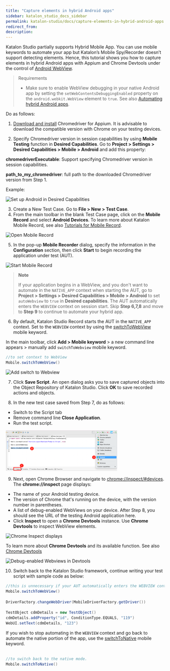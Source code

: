 ```yaml
---
title: "Capture elements in hybrid Android apps"
sidebar: katalon_studio_docs_sidebar
permalink: katalon-studio/docs/capture-elements-in-hybrid-android-apps.html
redirect_from:
description:
---
```

<INTRODUCTION>

Katalon Studio partially supports Hybrid Mobile App. You can use mobile keywords to automate your app but Katalon’s Mobile Spy/Recorder doesn’t support detecting elements. Hence, this tutorial shows you how to capture elements in hybrid Android apps with Appium and Chrome Devtools under the control of [Android WebView](https://developer.android.com/reference/android/webkit/WebView).

> Requirements
>
> - Make sure to enable WebView debugging in your native Android app by setting the `setWebContentsDebuggingEnabled` property on the `android.webkit.WebView` element to `true`. See also [Automating hybrid Android apps](https://developer.chrome.com/docs/devtools/remote-debugging/webviews/).
> 

Do as follows:

1. [Download and install](http://appium.io/docs/en/writing-running-appium/web/chromedriver/#chromedriverchrome-compatibility) Chromedriver for Appium. It is advisable to download the compatible version with Chrome on your testing devices.

2. Specify Chromedriver version in session capabilities by using **Mobile Testing** function in **Desired Capabilities**. Go to **Project > Settings > Desired Capabilities > Mobile > Android** and add this property:

**chromedriverExecutable**: Support specifying Chromedriver version in session capabilities.

**path_to_my_chromedriver**: full path to the downloaded Chromedriver version from Step 1.

Example:

   <img src="https://github.com/katalon-studio/docs-images/raw/master/katalon-studio/docs/capture-objects-in-hybrid-apps/set-up-android-in-Dc.png" width="70%" alt="Set up Android in Desired Capabilities">


3. Create a New Test Case. Go to **File > New > Test Case**.
4. From the main toolbar in the blank Test Case page, click on the **Mobile Record** and select **Android Devices**. 
To learn more about Katalon Mobile Record, see also [Tutorials for Mobile Record](https://docs.katalon.com/katalon-studio/docs/record-mobile-utility.html).

<img src="https://github.com/katalon-studio/docs-images/raw/master/katalon-studio/docs/capture-objects-in-hybrid-apps/Open-mobile-record.png" width="30%" alt="Open Mobile Record">

5. In the pop-up **Mobile Recorder** dialog, specify the information in the **Configuration** section, then click **Start** to begin recording the application under test (AUT).
   
<img src="https://github.com/katalon-studio/docs-images/raw/master/katalon-studio/docs/capture-objects-in-hybrid-apps/Start-mobile-record.png" width="50%" alt="Start Mobile Record">

>
>**Note**
>
>If your application begins in a WebView, and you don't want to automate in the `NATIVE_APP` context when starting the AUT, go to **Project > Settings > Desired Capabilities > Mobile > Android** to set `autoWebview` to `true` in **Desired capabilities**.
>The AUT automatically enters the `WEBVIEW` context on session start. Skip **Step 6,7,8** and move to **Step 9** to continue to automate your hybrid app.
>
>

6. By default, Katalon Studio Record starts the AUT in the `NATIVE_APP` context. Set to the `WEBVIEW` context by using the [switchToWebView](https://docs.katalon.com/katalon-studio/docs/mobile-switch-to-web-view.html#example) mobile keyword.

In the main toolbar, click **Add > Mobile keyword** > a new command line appears > manually add `switchToWebview` mobile keyword.

```groovy
//to set context to WebView
Mobile.switchToWebView()
```

<img src="https://github.com/katalon-studio/docs-images/raw/master/katalon-studio/docs/capture-objects-in-hybrid-apps/add-webview-mobile-keyword.001.jpeg" width="70%" alt="Add switch to Webview">

7. Click **Save Script**. An open dialog asks you to save captured objects into the Object Repository of Katalon Studio. Click **OK** to save recorded actions and objects. 

8. In the new test case saved from Step 7, do as follows:
- Switch to the Script tab
- Remove command line **Close Application**. 
- Run the test script.

<img src="https://github.com/katalon-studio/docs-images/raw/master/katalon-studio/docs/capture-objects-in-hybrid-apps/results-after-recording-mobile-test.png" width="70%" alt="Results after recording mobile test">

9. Next, open Chrome Browser and navigate to [chrome://inspect/#devices](chrome://inspect/#devices).
The **chrome://inspect** page displays:
- The name of your Android testing device.
- The version of Chrome that's running on the device, with the version number in parentheses.
- A list of debug-enabled WebViews on your device. After Step 8, you should see the URL of the testing Android application here.
- Click **Inspect** to open a **Chrome Devtools** instance. Use **Chrome Devtools** to inspect WebView elements. 

<img src="https://github.com/katalon-studio/docs-images/raw/master/katalon-studio/docs/capture-objects-in-hybrid-apps/chrome-inspect-displays-hybrid-app.png" width="50%" alt="Chrome Inspect displays">


To learn more about **Chrome Devtools** and its available function. See also [Chrome Devtools](https://developer.chrome.com/docs/devtools/)

<img src="https://github.com/katalon-studio/docs-images/raw/master/katalon-studio/docs/capture-objects-in-hybrid-apps/Chrome-Devtools.png" width="70%" alt="Debug-enabled Webviews in Devtools">


10. Switch back to the Katalon Studio framework, continue writing your test script with sample code as below:
  
```groovy
//this is unnecessary if your AUT automatically enters the WEBVIEW context on session start.
Mobile.switchToWebView()

DriverFactory.changeWebDriver(MobileDriverFactory.getDriver())

TestObject cdmDetails = new TestObject()
cdmDetails.addProperty("id", ConditionType.EQUALS, "119")
WebUI.setText(cdmDetails, "123")

```

If you wish to stop automating in the `WEBVIEW` context and go back to automate the native portion of the app, use the [switchToNative](https://docs.katalon.com/katalon-studio/docs/mobile-switch-to-native.html) mobile keyword.

```groovy

//to switch back to the native mode.
Mobile.switchToNative()

```
